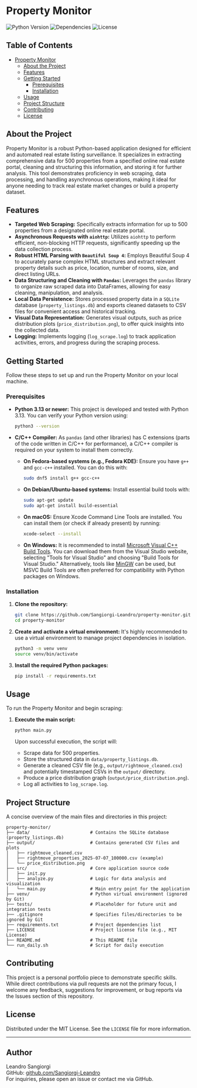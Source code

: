 # Property Monitor

![Python Version](https://img.shields.io/badge/Python-3.13%2B-blue.svg)
![Dependencies](https://img.shields.io/badge/Dependencies-aiohttp%2C%20beautifulsoup4%2C%20pandas-green.svg)
![License](https://img.shields.io/badge/License-MIT-yellow.svg)

## Table of Contents

- [Property Monitor](#property-monitor)
  - [About the Project](#about-the-project)
  - [Features](#features)
  - [Getting Started](#getting-started)
    - [Prerequisites](#prerequisites)
    - [Installation](#installation)
  - [Usage](#usage)
  - [Project Structure](#project-structure)
  - [Contributing](#contributing)
  - [License](#license)

## About the Project

Property Monitor is a robust Python-based application designed for efficient and automated real estate listing surveillance. It specializes in extracting comprehensive data for 500 properties from a specified online real estate portal, cleaning and structuring this information, and storing it for further analysis. This tool demonstrates proficiency in web scraping, data processing, and handling asynchronous operations, making it ideal for anyone needing to track real estate market changes or build a property dataset.

## Features

- **Targeted Web Scraping:** Specifically extracts information for up to 500 properties from a designated online real estate portal.
- **Asynchronous Requests with `aiohttp`:** Utilizes `aiohttp` to perform efficient, non-blocking HTTP requests, significantly speeding up the data collection process.
- **Robust HTML Parsing with `Beautiful Soup 4`:** Employs Beautiful Soup 4 to accurately parse complex HTML structures and extract relevant property details such as price, location, number of rooms, size, and direct listing URLs.
- **Data Structuring and Cleaning with `Pandas`:** Leverages the `pandas` library to organize raw scraped data into DataFrames, allowing for easy cleaning, manipulation, and analysis.
- **Local Data Persistence:** Stores processed property data in a `SQLite` database (`property_listings.db`) and exports cleaned datasets to CSV files for convenient access and historical tracking.
- **Visual Data Representation:** Generates visual outputs, such as price distribution plots (`price_distribution.png`), to offer quick insights into the collected data.
- **Logging:** Implements logging (`log_scrape.log`) to track application activities, errors, and progress during the scraping process.

## Getting Started

Follow these steps to set up and run the Property Monitor on your local machine.

### Prerequisites

- **Python 3.13 or newer:** This project is developed and tested with Python 3.13. You can verify your Python version using:
  ```bash
  python3 --version
  ```
- **C/C++ Compiler:** As `pandas` (and other libraries) has C extensions (parts of the code written in C/C++ for performance), a C/C++ compiler is required on your system to install them correctly.

  - **On Fedora-based systems (e.g., Fedora KDE):**
    Ensure you have `g++` and `gcc-c++` installed. You can do this with:
    ```bash
    sudo dnf5 install g++ gcc-c++
    ```
  - **On Debian/Ubuntu-based systems:**
    Install essential build tools with:
    ```bash
    sudo apt-get update
    sudo apt-get install build-essential
    ```
  - **On macOS:**
    Ensure Xcode Command Line Tools are installed. You can install them (or check if already present) by running:
    ```bash
    xcode-select --install
    ```
  - **On Windows:**
    It is recommended to install [Microsoft Visual C++ Build Tools](https://visualstudio.microsoft.com/visual-cpp-build-tools/). You can download them from the Visual Studio website, selecting "Tools for Visual Studio" and choosing "Build Tools for Visual Studio." Alternatively, tools like [MinGW](https://osdn.net/projects/mingw/releases/) can be used, but MSVC Build Tools are often preferred for compatibility with Python packages on Windows.

### Installation

1.  **Clone the repository:**

    ```bash
    git clone https://github.com/Sangiorgi-Leandro/property-monitor.git
    cd property-monitor
    ```

2.  **Create and activate a virtual environment:**
    It's highly recommended to use a virtual environment to manage project dependencies in isolation.

    ```bash
    python3 -m venv venv
    source venv/bin/activate
    ```

3.  **Install the required Python packages:**
    ```bash
    pip install -r requirements.txt
    ```

## Usage

To run the Property Monitor and begin scraping:

1.  **Execute the main script:**

    ```bash
    python main.py
    ```

    Upon successful execution, the script will:

    - Scrape data for 500 properties.
    - Store the structured data in `data/property_listings.db`.
    - Generate a cleaned CSV file (e.g., `output/rightmove_cleaned.csv`) and potentially timestamped CSVs in the `output/` directory.
    - Produce a price distribution graph (`output/price_distribution.png`).
    - Log all activities to `log_scrape.log`.

## Project Structure

A concise overview of the main files and directories in this project:

```
property-monitor/
├── data/                       # Contains the SQLite database (property_listings.db)
├── output/                     # Contains generated CSV files and plots
│   ├── rightmove_cleaned.csv
│   ├── rightmove_properties_2025-07-07_100000.csv (example)
│   └── price_distribution.png
├── src/                        # Core application source code
│   ├── init.py
│   ├── analyze.py              # Logic for data analysis and visualization
│   └── main.py                 # Main entry point for the application
├── venv/                       # Python virtual environment (ignored by Git)
├── tests/                      # Placeholder for future unit and integration tests
├── .gitignore                  # Specifies files/directories to be ignored by Git
├── requirements.txt            # Project dependencies list
├── LICENSE                     # Project license file (e.g., MIT License)
├── README.md                   # This README file
└── run_daily.sh                # Script for daily execution
```

## Contributing

This project is a personal portfolio piece to demonstrate specific skills. While direct contributions via pull requests are not the primary focus, I welcome any feedback, suggestions for improvement, or bug reports via the Issues section of this repository.

## License

Distributed under the MIT License. See the `LICENSE` file for more information.

---

## Author

Leandro Sangiorgi  
GitHub: [github.com/Sangiorgi-Leandro](https://github.com/Sangiorgi-Leandro)  
For inquiries, please open an issue or contact me via GitHub.
